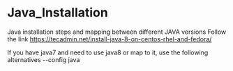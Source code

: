 # Java_Installation
Java installation steps and mapping between different JAVA versions
Follow the link
https://tecadmin.net/install-java-8-on-centos-rhel-and-fedora/

If you have java7 and need to use java8 or map to it, use the following
alternatives --config java
